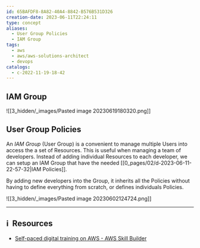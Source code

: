 ```yaml
---
id: 65BAFDF8-8A82-40A4-8842-B576B531D326
creation-date: 2023-06-11T22:24:11
type: concept
aliases:
  - User Group Policies
  - IAM Group
tags:
  - aws
  - aws/aws-solutions-architect
  - devops
catalogs:
  - c-2022-11-19-18-42
---
```


## IAM Group

![[3_hidden/_images/Pasted image 20230619180320.png]]


## User Group Policies

An *IAM Group* (User Group) is a convenient to manage multiple Users into access the a set of Resources. 
This is useful when managing a team of developers. Instead of adding individual Resources to each developer, we can setup an IAM Group that have the needed [[0_pages/02/d-2023-06-11-22-57-32|IAM Policies]]. 

By adding new developers into the Group, it inherits all the Policies without having to define everything from scratch, or defines individuals Policies. 


![[3_hidden/_images/Pasted image 20230602124724.png]]


---
## ℹ️  Resources
- [Self-paced digital training on AWS - AWS Skill Builder](https://explore.skillbuilder.aws/learn/course/120/play/459/introduction-to-aws-identity-and-access-management-iam;lp=1044)